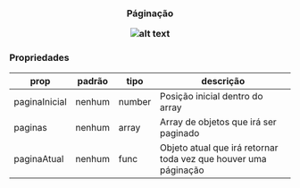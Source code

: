 <h3 align="center">Páginação</p> 

![alt text](https://media.giphy.com/media/3owvJWH4zswpiOXsu4/giphy.gif)

### Propriedades 
| prop | padrão | tipo | descrição |
| ---- | ---- | ----| ---- |
| paginaInicial | nenhum | number | Posição inicial dentro do array |
| paginas | nenhum | array | Array de objetos que irá ser paginado |
| paginaAtual | nenhum | func | Objeto atual que irá retornar toda vez que houver uma páginação |

